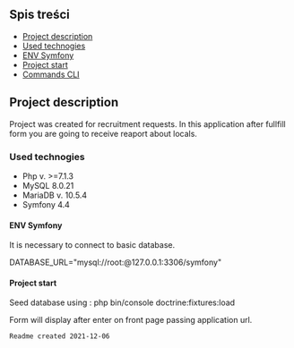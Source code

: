 ## Spis treści
* [Project description](#project-description)
* [Used technogies](#used-technologies)
* [ENV Symfony](#env-symfony)
* [Project start](#project-start)
* [Commands CLI](#commands-cli)

## Project description
Project was created for recruitment requests. In this application after fullfill form you are going to receive reaport about locals. 

### Used technogies 

- Php v. >=7.1.3
- MySQL 8.0.21
- MariaDB v. 10.5.4
- Symfony 4.4

#### ENV Symfony
It is necessary to connect to basic database.
  
DATABASE_URL="mysql://root:@127.0.0.1:3306/symfony"
    
#### Project start

Seed database using : php bin/console doctrine:fixtures:load

Form will display after enter on front page passing application url.


    Readme created 2021-12-06
